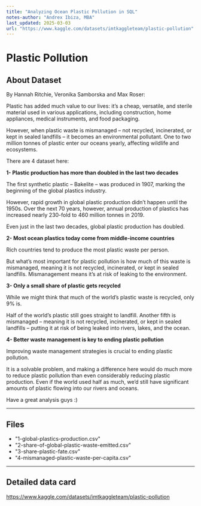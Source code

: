 ```yaml
---
title: "Analyzing Ocean Plastic Pollution in SQL"
notes-author: "Andrex Ibiza, MBA"
last_updated: 2025-03-03
url: "https://www.kaggle.com/datasets/imtkaggleteam/plastic-pollution"
---
```


# Plastic Pollution

## About Dataset

By Hannah Ritchie, Veronika Samborska and Max Roser:

Plastic has added much value to our lives: it’s a cheap, versatile, and sterile material used in various applications, including construction, home appliances, medical instruments, and food packaging.

However, when plastic waste is mismanaged – not recycled, incinerated, or kept in sealed landfills – it becomes an environmental pollutant. One to two million tonnes of plastic enter our oceans yearly, affecting wildlife and ecosystems.

There are 4 dataset here:

**1- Plastic production has more than doubled in the last two decades**

The first synthetic plastic – Bakelite – was produced in 1907, marking the beginning of the global plastics industry.

However, rapid growth in global plastic production didn’t happen until the 1950s. Over the next 70 years, however, annual production of plastics has increased nearly 230-fold to 460 million tonnes in 2019.

Even just in the last two decades, global plastic production has doubled.

**2- Most ocean plastics today come from middle-income countries**

Rich countries tend to produce the most plastic waste per person.

But what’s most important for plastic pollution is how much of this waste is mismanaged, meaning it is not recycled, incinerated, or kept in sealed landfills. Mismanagement means it’s at risk of leaking to the environment.

**3- Only a small share of plastic gets recycled**

While we might think that much of the world’s plastic waste is recycled, only 9% is.

Half of the world’s plastic still goes straight to landfill. Another fifth is mismanaged – meaning it is not recycled, incinerated, or kept in sealed landfills – putting it at risk of being leaked into rivers, lakes, and the ocean.

**4- Better waste management is key to ending plastic pollution**

Improving waste management strategies is crucial to ending plastic pollution.

It is a solvable problem, and making a difference here would do much more to reduce plastic pollution than even considerably reducing plastic production. Even if the world used half as much, we’d still have significant amounts of plastic flowing into our rivers and oceans.

Have a great analysis guys :)

------------------------------------------------------------------------

## Files

-   "1-global-plastics-production.csv"
-   "2-share-of-global-plastic-waste-emitted.csv"
-   "3-share-plastic-fate.csv"
-   "4-mismanaged-plastic-waste-per-capita.csv"

------------------------------------------------------------------------

## Detailed data card

<https://www.kaggle.com/datasets/imtkaggleteam/plastic-pollution>
